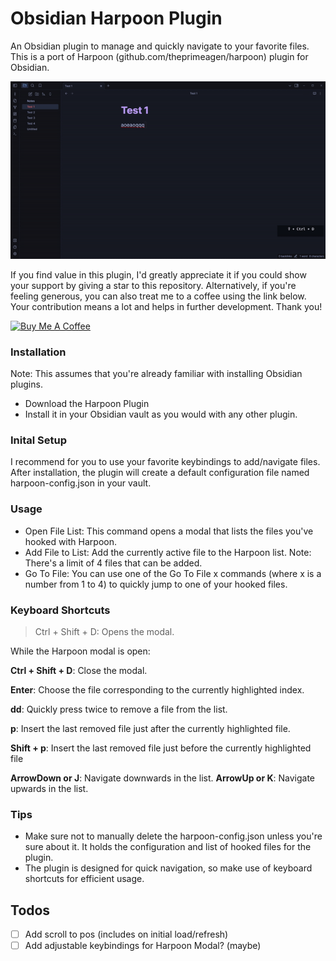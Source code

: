 # Obsidian Harpoon Plugin

An Obsidian plugin to manage and quickly navigate to your favorite files.
This is a port of Harpoon (github.com/theprimeagen/harpoon) plugin for Obsidian.

![Example Usage](./sample.gif)

If you find value in this plugin, I'd greatly appreciate it if you could show your support by giving a star to this repository. Alternatively, if you're feeling generous, you can also treat me to a coffee using the link below. Your contribution means a lot and helps in further development. Thank you!

<a href="https://www.buymeacoffee.com/devmask" target="_blank"><img src="https://cdn.buymeacoffee.com/buttons/default-orange.png" alt="Buy Me A Coffee" height="41" width="174"></a>

### Installation

Note: This assumes that you're already familiar with installing Obsidian plugins.

* Download the Harpoon Plugin
* Install it in your Obsidian vault as you would with any other plugin.

### Inital Setup

I recommend for you to use your favorite keybindings to add/navigate files.
After installation, the plugin will create a default configuration file named harpoon-config.json in your vault.

### Usage

* Open File List: This command opens a modal that lists the files you've hooked with Harpoon.
* Add File to List: Add the currently active file to the Harpoon list. Note: There's a limit of 4 files that can be added.
* Go To File: You can use one of the Go To File x commands (where x is a number from 1 to 4) to quickly jump to one of your hooked files.

### Keyboard Shortcuts


> Ctrl + Shift + D: Opens the modal.

While the Harpoon modal is open:

**Ctrl + Shift + D**: Close the modal.

**Enter**: Choose the file corresponding to the currently highlighted index.

**dd**: Quickly press twice to remove a file from the list.

**p**: Insert the last removed file just after the currently highlighted file.

**Shift + p**: Insert the last removed file just before the currently highlighted file

**ArrowDown or J**: Navigate downwards in the list.
**ArrowUp or K**: Navigate upwards in the list.

### Tips

* Make sure not to manually delete the harpoon-config.json unless you're sure about it. It holds the configuration and list of hooked files for the plugin.
* The plugin is designed for quick navigation, so make use of keyboard shortcuts for efficient usage.

## Todos

- [ ] Add scroll to pos (includes on initial load/refresh)
- [ ] Add adjustable keybindings for Harpoon Modal? (maybe)
